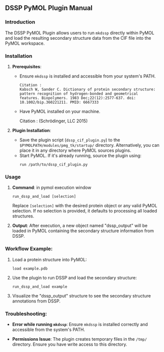 ## **DSSP PyMOL Plugin Manual**

### **Introduction**

The DSSP PyMOL Plugin allows users to run `mkdssp` directly within PyMOL and load the resulting secondary structure data from the CIF file into the PyMOL workspace.

### **Installation**

1. **Prerequisites**:
   - Ensure `mkdssp` is installed and accessible from your system's PATH.
     
         Citation :
         Kabsch W, Sander C. Dictionary of protein secondary structure: pattern recognition of hydrogen-bonded and geometrical features. Biopolymers. 1983 Dec;22(12):2577-637. doi: 10.1002/bip.360221211. PMID: 6667333

   - Have PyMOL installed on your machine.
   
       Citation :
       (Schrödinger, LLC 2015)

3. **Plugin Installation**:
   - Save the plugin script (`dssp_cif_plugin.py`) to the `$PYMOLPATH/modules/pmg_tk/startup/` directory. Alternatively, you can place it in any directory where PyMOL sources plugins.
   - Start PyMOL. If it's already running, source the plugin using:
     ```pml
     run /path/to/dssp_cif_plugin.py
     ```

### **Usage**

1. **Command**: in pymol execution window
   ```pml
   run_dssp_and_load [selection]
   ```
   Replace `[selection]` with the desired protein object or any valid PyMOL selection. If no selection is provided, it defaults to processing all loaded structures.

2. **Output**:
   After execution, a new object named "dssp_output" will be loaded in PyMOL containing the secondary structure information from DSSP.

### **Workflow Example**:

1. Load a protein structure into PyMOL:
   ```pml
   load example.pdb
   ```

2. Use the plugin to run DSSP and load the secondary structure:
   ```pml
   run_dssp_and_load example
   ```

3. Visualize the "dssp_output" structure to see the secondary structure annotations from DSSP.

### **Troubleshooting**:

- **Error while running `mkdssp`**: Ensure `mkdssp` is installed correctly and accessible from the system's PATH.
  
- **Permissions Issue**: The plugin creates temporary files in the `/tmp/` directory. Ensure you have write access to this directory.
